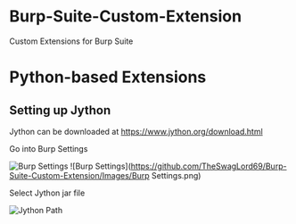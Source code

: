 # Burp-Suite-Custom-Extension
Custom Extensions for Burp Suite

# Python-based Extensions

## Setting up Jython
Jython can be downloaded at https://www.jython.org/download.html

Go into Burp Settings

![Burp Settings](https://github.com/TheSwagLord69/Burp-Suite-Custom-Extension/assets/18691441/f56c4927-efbb-4f52-bb0f-0dd4d493d753)
![Burp Settings](https://github.com/TheSwagLord69/Burp-Suite-Custom-Extension/Images/Burp Settings.png)

Select Jython jar file

![Jython Path](https://github.com/TheSwagLord69/Burp-Suite-Custom-Extension/assets/18691441/c7895d18-3b2c-4a5a-aab5-1fb1fa214203)
